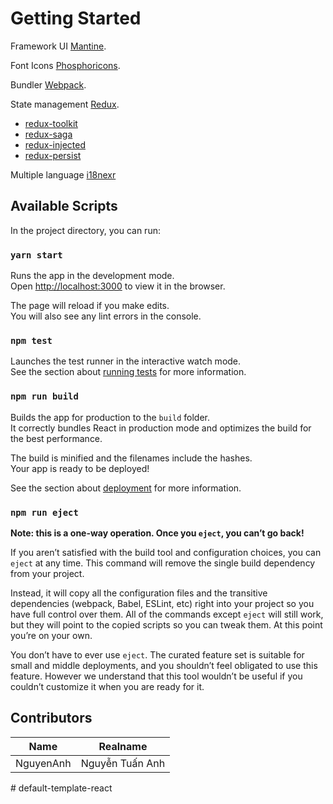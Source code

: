 # Getting Started

Framework UI [Mantine](https://mantine.dev/).

Font Icons [Phosphoricons](https://phosphoricons.com/).

Bundler [Webpack](https://webpack.js.org/).

State management [Redux](https://redux.js.org/).

- [redux-toolkit](https://redux-toolkit.js.org/)
- [redux-saga](https://redux-saga.js.org/)
- [redux-injected](https://www.npmjs.com/package/redux-injectors)
- [redux-persist](https://www.npmjs.com/package/redux-persist)

Multiple language [i18nexr](https://www.i18next.com/)

## Available Scripts

In the project directory, you can run:

### `yarn start`

Runs the app in the development mode.\
Open [http://localhost:3000](http://localhost:3000) to view it in the browser.

The page will reload if you make edits.\
You will also see any lint errors in the console.

### `npm test`

Launches the test runner in the interactive watch mode.\
See the section about [running tests](https://facebook.github.io/create-react-app/docs/running-tests) for more information.

### `npm run build`

Builds the app for production to the `build` folder.\
It correctly bundles React in production mode and optimizes the build for the best performance.

The build is minified and the filenames include the hashes.\
Your app is ready to be deployed!

See the section about [deployment](https://facebook.github.io/create-react-app/docs/deployment) for more information.

### `npm run eject`

**Note: this is a one-way operation. Once you `eject`, you can’t go back!**

If you aren’t satisfied with the build tool and configuration choices, you can `eject` at any time. This command will remove the single build
dependency from your project.

Instead, it will copy all the configuration files and the transitive dependencies (webpack, Babel, ESLint, etc) right into your project so you have
full control over them. All of the commands except `eject` will still work, but they will point to the copied scripts so you can tweak them. At this
point you’re on your own.

You don’t have to ever use `eject`. The curated feature set is suitable for small and middle deployments, and you shouldn’t feel obligated to use this
feature. However we understand that this tool wouldn’t be useful if you couldn’t customize it when you are ready for it.

<h2>Contributors</h2>

| Name      | Realname        |
| --------- | --------------- |
| NguyenAnh | Nguyễn Tuấn Anh |
#   d e f a u l t - t e m p l a t e - r e a c t  
 